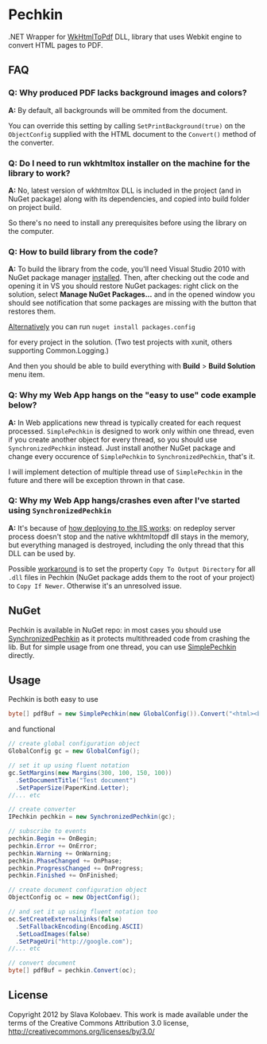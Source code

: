 Pechkin
=======

.NET Wrapper for [WkHtmlToPdf](http://github.com/antialize/wkhtmltopdf) DLL, library that uses Webkit engine to convert HTML pages to PDF.

FAQ
---

### Q: Why produced PDF lacks background images and colors? ###

**A:** By default, all backgrounds will be ommited from the document.

You can override this setting by calling `SetPrintBackground(true)` on the `ObjectConfig` supplied with the HTML document to the `Convert()` method of the converter.

### Q: Do I need to run wkhtmltox installer on the machine for the library to work? ###

**A:** No, latest version of wkhtmltox DLL is included in the project (and in NuGet package) along with its dependencies, and copied into build folder on project build.

So there's no need to install any prerequisites before using the library on the computer.

### Q: How to build library from the code? ###

**A:** To build the library from the code, you'll need Visual Studio 2010 with NuGet package manager [installed](http://docs.nuget.org/docs/start-here/installing-nuget). Then, after checking out the code and opening it in VS you should restore NuGet packages: right click on the solution, select **Manage NuGet Packages...** and in the opened window you should see notification that some packages are missing with the button that restores them.

[Alternatively](http://stackoverflow.com/questions/6876732/how-do-i-get-nuget-to-install-update-all-the-packages-in-the-packages-config) you can run `nuget install packages.config` 

for every project in the solution. (Two test projects with xunit, others supporting Common.Logging.)

And then you should be able to build everything with **Build** > **Build Solution** menu item.

### Q: Why my Web App hangs on the "easy to use" code example below? ###

**A:** In Web applications new thread is typically created for each request processed. `SimplePechkin` is designed to work only within one thread, even if you create another object for every thread, so you should use `SynchronizedPechkin` instead. Just install another NuGet package and change every occurence of `SimplePechkin` to `SynchronizedPechkin`, that's it.

I will implement detection of multiple thread use of `SimplePechkin` in the future and there will be exception thrown in that case.

### Q: Why my Web App hangs/crashes even after I've started using `SynchronizedPechkin` ###

**A:** It's because of [how deploying to the IIS works](https://github.com/gmanny/Pechkin/issues/5#issuecomment-13089599): on redeploy server process doesn't stop and the native wkhtmltopdf dll stays in the memory, but everything managed is destroyed, including the only thread that this DLL can be used by.

Possible [workaround](https://github.com/gmanny/Pechkin/issues/26#issuecomment-13931795) is to set the property `Copy To Output Directory` for all `.dll` files in Pechkin (NuGet package adds them to the root of your project) to `Copy If Newer`. Otherwise it's an unresolved issue.

NuGet
-----

Pechkin is available in NuGet repo: in most cases you should use [SynchronizedPechkin](https://nuget.org/packages/Pechkin.Synchronized) as it protects multithreaded code from crashing the lib. But for simple usage from one thread, you can use [SimplePechkin](https://nuget.org/packages/Pechkin) directly.

Usage
-----

Pechkin is both easy to use

```csharp
byte[] pdfBuf = new SimplePechkin(new GlobalConfig()).Convert("<html><body><h1>Hello world!</h1></body></html>");
```

and functional

```csharp
// create global configuration object
GlobalConfig gc = new GlobalConfig();

// set it up using fluent notation
gc.SetMargins(new Margins(300, 100, 150, 100))
  .SetDocumentTitle("Test document")
  .SetPaperSize(PaperKind.Letter);
//... etc

// create converter
IPechkin pechkin = new SynchronizedPechkin(gc);

// subscribe to events
pechkin.Begin += OnBegin;
pechkin.Error += OnError;
pechkin.Warning += OnWarning;
pechkin.PhaseChanged += OnPhase;
pechkin.ProgressChanged += OnProgress;
pechkin.Finished += OnFinished;

// create document configuration object
ObjectConfig oc = new ObjectConfig();

// and set it up using fluent notation too
oc.SetCreateExternalLinks(false)
  .SetFallbackEncoding(Encoding.ASCII)
  .SetLoadImages(false)
  .SetPageUri("http://google.com");
//... etc

// convert document
byte[] pdfBuf = pechkin.Convert(oc);
```

License
-------

Copyright 2012 by Slava Kolobaev. This work is made available under the terms of the Creative Commons Attribution 3.0 license, http://creativecommons.org/licenses/by/3.0/
